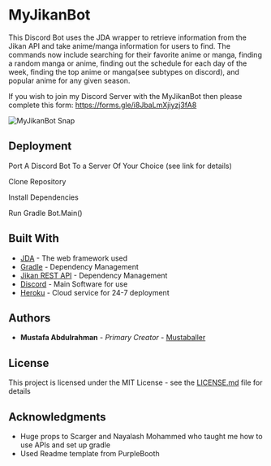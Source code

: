 # MyJikanBot

This Discord Bot uses the JDA wrapper to retrieve information from the Jikan API and take anime/manga information for users to find. The commands now include searching for their favorite anime or manga, finding a random manga or anime, finding out the schedule for each day of the week, finding the top anime or manga(see subtypes on discord), and popular anime for any given season.

If you wish to join my Discord Server with the MyJikanBot then please complete this form:                         https://forms.gle/i8JbaLmXjiyzj3fA8

![MyJikanBot Snap](https://snipboard.io/E0qmpn.jpg)


## Deployment

Port A Discord Bot To a Server Of Your Choice (see link for details)

Clone Repository

Install Dependencies

Run Gradle Bot.Main()

## Built With

* [JDA](http://www.dropwizard.io/1.0.2/docs/) - The web framework used
* [Gradle](https://maven.apache.org/) - Dependency Management
* [Jikan REST API](https://maven.apache.org/) - Dependency Management
* [Discord](https://rometools.github.io/rome/) - Main Software for use
* [Heroku](https://dashboard.heroku.com/apps) - Cloud service for 24-7 deployment

## Authors

* **Mustafa Abdulrahman** - *Primary Creator* - [Mustaballer](https://github.com/Mustaballer)

## License

This project is licensed under the MIT License - see the [LICENSE.md](LICENSE.md) file for details

## Acknowledgments

* Huge props to Scarger and Nayalash Mohammed who taught me how to use APIs and set up gradle
* Used Readme template from PurpleBooth

